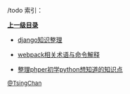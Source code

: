 /todo 索引：


**[上一级目录](/index.md)**

- [django知识整理](/todo/django知识整理.md)

- [webpack相关术语与命令解释](/todo/webpack相关术语与命令解释.md)

- [整理phper初学python想知道的知识点](/todo/整理phper初学python想知道的知识点.md)


<font size=2 color='grey'> [@TsingChan](https://github.com/tsingchan) </font>